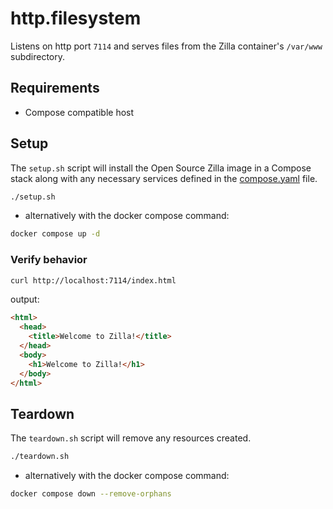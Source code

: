 # http.filesystem

Listens on http port `7114` and serves files from the Zilla container's `/var/www` subdirectory.

## Requirements

- Compose compatible host

## Setup

The `setup.sh` script will install the Open Source Zilla image in a Compose stack along with any necessary services defined in the [compose.yaml](compose.yaml) file.

```bash
./setup.sh
```

- alternatively with the docker compose command:

```bash
docker compose up -d
```

### Verify behavior

```bash
curl http://localhost:7114/index.html
```

output:

```html
<html>
  <head>
    <title>Welcome to Zilla!</title>
  </head>
  <body>
    <h1>Welcome to Zilla!</h1>
  </body>
</html>
```

## Teardown

The `teardown.sh` script will remove any resources created.

```bash
./teardown.sh
```

- alternatively with the docker compose command:

```bash
docker compose down --remove-orphans
```

